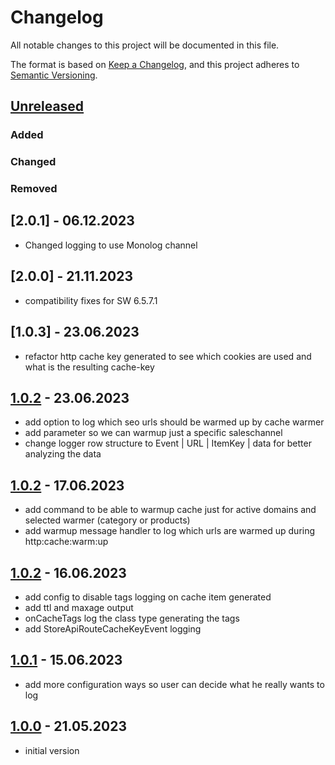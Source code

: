 # Changelog
All notable changes to this project will be documented in this file.

The format is based on [Keep a Changelog](https://keepachangelog.com/en/1.0.0/),
and this project adheres to [Semantic Versioning](https://semver.org/spec/v2.0.0.html).

## [Unreleased]
### Added
### Changed
### Removed

## [2.0.1] - 06.12.2023
- Changed logging to use Monolog channel

## [2.0.0] - 21.11.2023
- compatibility fixes for SW 6.5.7.1

## [1.0.3] - 23.06.2023
- refactor http cache key generated to see which cookies are used and what is the resulting cache-key

## [1.0.2] - 23.06.2023
- add option to log which seo urls should be warmed up by cache warmer
- add parameter so we can warmup just a specific saleschannel
- change logger row structure to Event | URL | ItemKey | data for better analyzing the data

## [1.0.2] - 17.06.2023
- add command to be able to warmup cache just for active domains and selected warmer (category or products)
- add warmup message handler to log which urls are warmed up during http:cache:warm:up  

## [1.0.2] - 16.06.2023
- add config to disable tags logging on cache item generated
- add ttl and maxage output
- onCacheTags log the class type generating the tags
- add StoreApiRouteCacheKeyEvent logging

## [1.0.1] - 15.06.2023
- add more configuration ways so user can decide what he really wants to log

## [1.0.0] - 21.05.2023
- initial version

[Unreleased]: https://github.com/ditegra-GmbH/DigaShopwareCacheHelper 
[1.0.0]: https://github.com/ditegra-GmbH/DigaShopwareCacheHelper/releases/tag/v1.0.0
[1.0.1]: https://github.com/ditegra-GmbH/DigaShopwareCacheHelper/releases/tag/v1.0.1
[1.0.2]: https://github.com/ditegra-GmbH/DigaShopwareCacheHelper/releases/tag/v1.0.2
